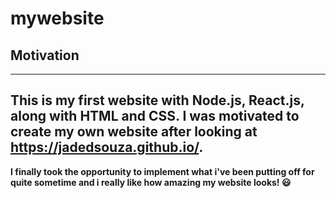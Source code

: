 # mywebsite
## Motivation
-----
**This is my first website with Node.js, React.js, along with HTML and CSS. I was motivated to create my own website after looking at https://jadedsouza.github.io/**.
-----
**I finally took the opportunity to implement what i've been putting off for quite sometime and i really like how amazing my website looks! :smiley:**

